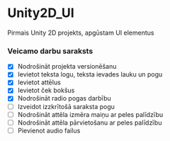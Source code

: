 # Unity2D_UI
Pirmais Unity 2D projekts, apgūstam UI elementus
### Veicamo darbu saraksts
- [x] Nodrošināt projekta versionēšanu
- [x] Ievietot teksta logu, teksta ievades lauku un pogu
- [x] Ievietot attēlus
- [x] Ievietot ček bokšus
- [x] Nodrošināt radio pogas darbību
- [ ] Izveidot izzkrītošā saraksta pogu
- [ ] Nodrošināt attēla izmēra maiņu ar peles palīdzību
- [ ] Nodrošināt attēla pārvietošanu ar peles palīdzību
- [ ] Pievienot audio failus
